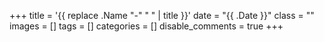+++
title = '{{ replace .Name "-" " " | title }}'
date = "{{ .Date }}"
class = ""
images = []
tags = []
categories = []
disable_comments = true
+++
